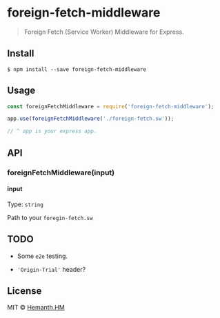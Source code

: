 # foreign-fetch-middleware 

> Foreign Fetch (Service Worker) Middleware for Express.


## Install

```
$ npm install --save foreign-fetch-middleware
```


## Usage

```js
const foreignFetchMiddleware = require('foreign-fetch-middleware');

app.use(foreignFetchMiddleware('./foreign-fetch.sw'));

// ^ app is your express app.

```


## API

### foreignFetchMiddleware(input)

#### input

Type: `string`

Path to your `foregin-fetch.sw`


## TODO

* Some `e2e` testing.

* `'Origin-Trial'` header?


## License

MIT © [Hemanth.HM](https://h3manth.com)
